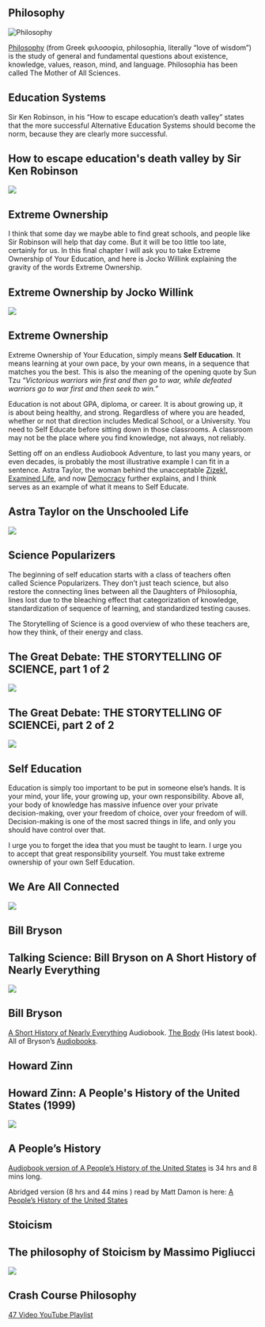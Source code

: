 Philosophy
----------

![Philosophy](/image/school-of-athens.jpg)

[Philosophy](https://en.wikipedia.org/wiki/Philosophy) (from Greek φιλοσοφία, philosophia, literally “love of wisdom”) is the study of general and fundamental questions about existence, knowledge, values, reason, mind, and language. Philosophia has been called The Mother of All Sciences.

Education Systems
-----------------

Sir Ken Robinson, in his “How to escape education’s death valley” states  
that the more successful Alternative Education Systems should become the  
norm, because they are clearly more successful.

How to escape education's death valley by Sir Ken Robinson
----------------------------------------------------------

[![]( /image/yid-wX78iKhInsc.jpg)](https://www.youtube.com/watch?v=wX78iKhInsc)

Extreme Ownership
-----------------

I think that some day we maybe able to find great schools, and people like  
Sir Robinson will help that day come. But it will be too little too late,  
certainly for us. In this final chapter I will ask you to take Extreme  
Ownership of Your Education, and here is Jocko Willink explaining the  
gravity of the words Extreme Ownership.

Extreme Ownership by Jocko Willink
----------------------------------

[![]( /image/yid-ljqra3BcqWM.jpg)](https://www.youtube.com/watch?v=ljqra3BcqWM)

Extreme Ownership
-----------------

Extreme Ownership of Your Education, simply means **Self Education**. It  
means learning at your own pace, by your own means, in a sequence that  
matches you the best. This is also the meaning of the opening quote by Sun  
Tzu _“Victorious warriors win first and then go to war, while defeated  
warriors go to war first and then seek to win.”_

Education is not about GPA, diploma, or career. It is about growing up, it  
is about being healthy, and strong. Regardless of where you are headed,  
whether or not that direction includes Medical School, or a University. You  
need to Self Educate before sitting down in those classrooms. A classroom  
may not be the place where you find knowledge, not always, not reliably.

Setting off on an endless Audiobook Adventure, to last you many years, or  
even decades, is probably the most illustrative example I can fit in a  
sentence. Astra Taylor, the woman behind the unacceptable [Zizek!](https://www.youtube.com/watch?v=enyG430I2nk),  
[Examined Life](https://www.youtube.com/watch?v=1zwmum5_ofU), and now [Democracy](https://www.youtube.com/watch?v=OHxRj9JWQMs) further explains, and I think  
serves as an example of what it means to Self Educate.

Astra Taylor on the Unschooled Life
-----------------------------------

[![]( /image/yid-LwIyy1Fi-4Q.jpg)](https://www.youtube.com/watch?v=LwIyy1Fi-4Q)

Science Popularizers
--------------------

The beginning of self education starts with a class of teachers often  
called Science Popularizers. They don’t just teach science, but also  
restore the connecting lines between all the Daughters of Philosophia,  
lines lost due to the bleaching effect that categorization of knowledge,  
standardization of sequence of learning, and standardized testing causes.

The Storytelling of Science is a good overview of who these teachers are,  
how they think, of their energy and class.

The Great Debate: THE STORYTELLING OF SCIENCE, part 1 of 2
----------------------------------------------------------

[![]( /image/yid-_J4QPz52Sfo.jpg)](https://www.youtube.com/watch?v=_J4QPz52Sfo)

The Great Debate: THE STORYTELLING OF SCIENCEi, part 2 of 2
-----------------------------------------------------------

[![]( /image/yid-40YIIaF1qiw.jpg)](https://www.youtube.com/watch?v=40YIIaF1qiw)

Self Education
--------------

Education is simply too important to be put in someone else’s hands. It is  
your mind, your life, your growing up, your own responsibility. Above all,  
your body of knowledge has massive infuence over your private  
decision-making, over your freedom of choice, over your freedom of will.  
Decision-making is one of the most sacred things in life, and only you  
should have control over that.

I urge you to forget the idea that you must be taught to learn. I urge you  
to accept that great responsibility yourself. You must take extreme  
ownership of your own Self Education.

We Are All Connected
--------------------

[![]( /image/yid-XGK84Poeynk.jpg)](https://www.youtube.com/watch?v=XGK84Poeynk)

Bill Bryson
-----------

Talking Science: Bill Bryson on A Short History of Nearly Everything
--------------------------------------------------------------------

[![]( /image/yid-4gb-hnbHbjw.jpg)](https://www.youtube.com/watch?v=4gb-hnbHbjw)

Bill Bryson
-----------

[A Short History of Nearly Everything](https://www.audible.com/pd/A-Short-History-of-Nearly-Everything-Audiobook/B002V0KFPW) Audiobook. [The Body](https://www.audible.com/pd/The-Body-Audiobook/0147526922) (His latest book). All of Bryson’s [Audiobooks](https://www.audible.com/author/Bill-Bryson/B000APXTVM).

Howard Zinn
-----------

Howard Zinn: A People's History of the United States (1999)
-----------------------------------------------------------

[![]( /image/yid-Vn_m9WCd-88.jpg)](https://www.youtube.com/watch?v=Vn_m9WCd-88)

A People’s History
------------------

[Audiobook version of A People’s History of the United States](https://www.audible.com/pd/A-Peoples-History-of-the-United-States-Audiobook/B0030H777E) is 34 hrs and 8 mins long.

Abridged version (8 hrs and 44 mins ) read by Matt Damon is here: [A  
People’s History of the United States](https://www.audible.com/pd/A-Peoples-History-of-the-United-States-Audiobook/B002V5CKGE)

Stoicism
--------

The philosophy of Stoicism by Massimo Pigliucci
-----------------------------------------------

[![]( /image/yid-R9OCA6UFE-0.jpg)](https://www.youtube.com/watch?v=R9OCA6UFE-0)

Crash Course Philosophy
-----------------------

[47 Video YouTube Playlist](https://www.youtube.com/playlist?list=PL8dPuuaLjXtNgK6MZucdYldNkMybYIHKR)